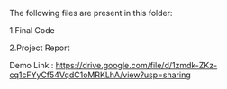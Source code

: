 The following files are present in this folder:

1.Final Code

2.Project Report

Demo Link : https://drive.google.com/file/d/1zmdk-ZKz-cq1cFYyCf54VqdC1oMRKLhA/view?usp=sharing
